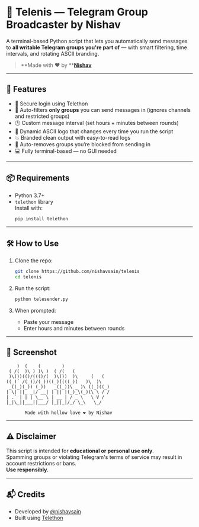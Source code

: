 # 🚀 Telenis — Telegram Group Broadcaster by Nishav

A terminal-based Python script that lets you automatically send messages to **all writable Telegram groups you're part of** — with smart filtering, time intervals, and rotating ASCII branding.

> **Made with ❤️ by **[**Nishav**](https://github.com/nishavsain)

---

## 🚀 Features

- 🔐 Secure login using Telethon
- 🧠 Auto-filters **only groups** you can send messages in (ignores channels and restricted groups)
- 🕒 Custom message interval (set hours + minutes between rounds)
- 📣 Dynamic ASCII logo that changes every time you run the script
- 💥 Branded clean output with easy-to-read logs
- 🔄 Auto-removes groups you’re blocked from sending in
- 💻 Fully terminal-based — no GUI needed

---

## 📦 Requirements

- Python 3.7+
- `telethon` library\
  Install with:
  ```bash
  pip install telethon
  ```

---

## 🛠️ How to Use

1. Clone the repo:

   ```bash
   git clone https://github.com/nishavsain/telenis
   cd telenis
   ```

2. Run the script:

   ```bash
   python telesender.py
   ```

3. When prompted:

   - Paste your message
   - Enter hours and minutes between rounds

---

## 📸 Screenshot

```
    )  (    (        )                   
 ( /(  )\ ) )\ )  ( /(   (               
 )\())(()/((()/(  )\())  )\     (   (    
((_)́  /(_))/(_))((_)́((((_)(   )\  )\   
 _((_)(_)) (_))   _((_))\ _ )\ ((_)((_)  
| \| ||_ _|/ __| | || |(_)_\(_)(\ \ / /   
| .` | | | \__ \ | __ | / _ \   \ V /    
|_|\_||___||___/ |_||_|/_/ \_\   \_/     

       Made with hollow love ❤️ by Nishav
```

---

## ⚠️ Disclaimer

This script is intended for **educational or personal use only**.\
Spamming groups or violating Telegram's terms of service may result in account restrictions or bans.\
**Use responsibly.**

---

## 📬 Credits

- Developed by [@nishavsain](https://github.com/nishavsain)
- Built using [Telethon](https://github.com/LonamiWebs/Telethon)

